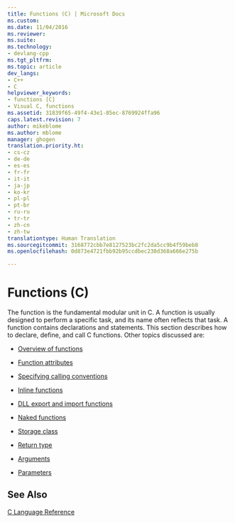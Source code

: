 ```yaml
---
title: Functions (C) | Microsoft Docs
ms.custom: 
ms.date: 11/04/2016
ms.reviewer: 
ms.suite: 
ms.technology:
- devlang-cpp
ms.tgt_pltfrm: 
ms.topic: article
dev_langs:
- C++
- C
helpviewer_keywords:
- functions [C]
- Visual C, functions
ms.assetid: 31839f65-49f4-43e1-85ec-8769924ffa96
caps.latest.revision: 7
author: mikeblome
ms.author: mblome
manager: ghogen
translation.priority.ht:
- cs-cz
- de-de
- es-es
- fr-fr
- it-it
- ja-jp
- ko-kr
- pl-pl
- pt-br
- ru-ru
- tr-tr
- zh-cn
- zh-tw
translationtype: Human Translation
ms.sourcegitcommit: 3168772cbb7e8127523bc2fc2da5cc9b4f59beb8
ms.openlocfilehash: 0d873e4721fbb92b95ccdbec230d368a666e275b

---
```

# Functions (C)
The function is the fundamental modular unit in C. A function is usually designed to perform a specific task, and its name often reflects that task. A function contains declarations and statements. This section describes how to declare, define, and call C functions. Other topics discussed are:  
  
-   [Overview of functions](../c-language/overview-of-functions.md)  
  
-   [Function attributes](../c-language/function-attributes.md)  
  
-   [Specifying calling conventions](../c-language/specifying-calling-conventions.md)  
  
-   [Inline functions](../c-language/inline-functions.md)  
  
-   [DLL export and import functions](../c-language/dll-import-and-export-functions.md)  
  
-   [Naked functions](../c-language/naked-functions.md)  
  
-   [Storage class](../c-language/storage-class.md)  
  
-   [Return type](../c-language/return-type.md)  
  
-   [Arguments](../c-language/arguments.md)  
  
-   [Parameters](../c-language/parameters.md)  
  
## See Also  
 [C Language Reference](../c-language/c-language-reference.md)


<!--HONumber=Jan17_HO1-->



